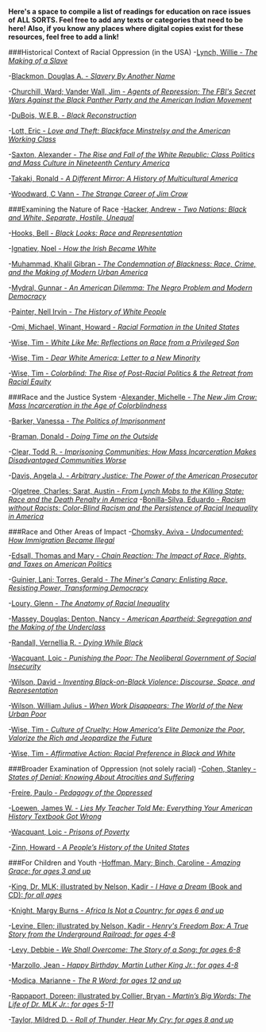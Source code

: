 **Here's a space to compile a list of readings for education on race issues of ALL SORTS. Feel free to add any texts or categories that need to be here! Also, if you know any places where digital copies exist for these resources, feel free to add a link!**

###Historical Context of Racial Oppression (in the USA)
-[Lynch, Willie - *The Making of a Slave*](http://www.iupui.edu/~blacksu/PDF%20Documents/Documents/WillieLynchLetter.pdf)

-[Blackmon, Douglas A. - *Slavery By Another Name*](http://www.amazon.com/Slavery-Another-Name-Re-Enslavement-Americans/dp/0385722702)

-[Churchill, Ward; Vander Wall, Jim -  *Agents of Repression: The FBI's Secret Wars Against the Black Panther Party and the American Indian Movement*](http://www.amazon.com/Agents-Repression-Against-American-Movement/dp/0896082938/ref=sr_1_1?ie=UTF8&qid=1422491699&sr=8-1&keywords=Agents+of+Repression%3A+The+FBI%27s+Secret+Wars+Against+the+Black+Panther+Party+and+the+American+Indian+Movement%22)

-[DuBois, W.E.B. - *Black Reconstruction*](http://www.socialism.com/drupal-6.8/sites/all/pdf/class/Du%20Bois-Black%20Reconstruction%20in%20America.PDF)

-[Lott, Eric - *Love and Theft: Blackface Minstrelsy and the American Working Class*](http://www.goodreads.com/book/show/166888.Love_and_Theft?from_search=true)

-[Saxton, Alexander - *The Rise and Fall of the White Republic: Class Politics and Mass Culture in Nineteenth Century America*](http://www.goodreads.com/book/show/334358.The_Rise_and_Fall_of_the_White_Republic?from_search=true)

-[Takaki, Ronald - *A Different Mirror: A History of Multicultural America*](http://www.goodreads.com/book/show/37564.A_Different_Mirror?from_search=true)

-[Woodward, C Vann - *The Strange Career of Jim Crow*](http://www.goodreads.com/book/show/97484.The_Strange_Career_of_Jim_Crow)

###Examining the Nature of Race
-[Hacker, Andrew - *Two Nations: Black and White, Separate, Hostile, Unequal*](http://www.goodreads.com/book/show/346796.Two_Nations?from_search=true)

-[Hooks, Bell - *Black Looks: Race and Representation*](http://www.goodreads.com/book/show/529568.Black_Looks?from_search=true)

-[Ignatiev, Noel - *How the Irish Became White*](http://www.goodreads.com/book/show/305686.How_the_Irish_Became_White?from_search=true)

-[Muhammad, Khalil Gibran - *The Condemnation of Blackness: Race, Crime, and the Making of Modern Urban America*](http://www.goodreads.com/book/show/7093931-the-condemnation-of-blackness?from_search=true)

-[Mydral, Gunnar - *An American Dilemma: The Negro Problem and Modern Democracy*](http://www.goodreads.com/book/show/781857.An_American_Dilemma?from_search=true)

-[Painter, Nell Irvin - *The History of White People*](http://www.goodreads.com/book/show/6919721-the-history-of-white-people?from_search=true)

-[Omi, Michael, Winant, Howard - *Racial Formation in the United States*](http://www.goodreads.com/book/show/248626.Racial_Formation_in_the_United_States)

-[Wise, Tim - *White Like Me: Reflections on Race from a Privileged Son*](http://www.goodreads.com/book/show/88362.White_Like_Me)

-[Wise, Tim - *Dear White America: Letter to a New Minority*](http://www.goodreads.com/book/show/10873538-dear-white-america)

-[Wise, Tim - *Colorblind: The Rise of Post-Racial Politics & the Retreat from Racial Equity*](http://www.goodreads.com/book/show/7016267-colorblind)

###Race and the Justice System
-[Alexander, Michelle - *The New Jim Crow: Mass Incarceration in the Age of Colorblindness*](http://www.goodreads.com/book/show/6792458-the-new-jim-crow)

-[Barker, Vanessa - *The Politics of Imprisonment*](http://www.goodreads.com/book/show/7176814-the-politics-of-imprisonment)

-[Braman, Donald - *Doing Time on the Outside*](http://www.goodreads.com/book/show/773485.Doing_Time_on_the_Outside)

-[Clear, Todd R. - *Imprisoning Communities: How Mass Incarceration Makes Disadvantaged Communities Worse*](http://www.amazon.com/Imprisoning-Communities-Incarceration-Disadvantaged-Neighborhoods-ebook/dp/B0054WBMU6/ref=sr_1_fkmr0_1?ie=UTF8&qid=1423792948&sr=8-1-fkmr0&keywords=Clear%2C+Todd+R.+-+%22Imprisoning+Communities%3A+How+Mass+Incarceration+Makes+Disadvantaged+Communities+Worse%22)

-[Davis, Angela J. - *Arbitrary Justice: The Power of the American Prosecutor*](http://www.goodreads.com/book/show/221708.Arbitrary_Justice)

-[Olgetree, Charles; Sarat, Austin - *From Lynch Mobs to the Killing State: Race and the Death Penalty in America*](http://www.goodreads.com/book/show/2744324-from-lynch-mobs-to-the-killing-state)
-[Bonilla-Silva, Eduardo -  *Racism without Racists: Color-Blind Racism and the Persistence of Racial Inequality in America*](http://www.goodreads.com/book/show/433281.Racism_without_Racists)

###Race and Other Areas of Impact
-[Chomsky, Aviva  - *Undocumented: How Immigration Became Illegal*](http://www.goodreads.com/book/show/18339763-undocumented)

-[Edsall, Thomas and Mary - *Chain Reaction: The Impact of Race, Rights, and Taxes on American Politics*](http://www.goodreads.com/book/show/350361.Chain_Reaction)

-[Guinier, Lani; Torres, Gerald - *The Miner's Canary: Enlisting Race, Resisting Power, Transforming Democracy*](http://www.goodreads.com/book/show/17631.The_Miner_s_Canary)

-[Loury, Glenn - *The Anatomy of Racial Inequality*](http://www.goodreads.com/book/show/330838.The_Anatomy_of_Racial_Inequality)

-[Massey, Douglas; Denton, Nancy - *American Apartheid: Segregation and the Making of the Underclass*](http://www.goodreads.com/book/show/252034.American_Apartheid)

-[Randall, Vernellia R. - *Dying While Black*](http://www.amazon.com/Dying-While-Black-Vernellia-Randall/dp/0977916006)

-[Wacquant, Loic - *Punishing the Poor: The Neoliberal Government of Social Insecurity*](http://www.goodreads.com/book/show/6504869-punishing-the-poor)

-[Wilson, David - *Inventing Black-on-Black Violence: Discourse, Space, and Representation*](http://www.goodreads.com/book/show/2135573.Inventing_Black_On_Black_Violence)

-[Wilson, William Julius - *When Work Disappears: The World of the New Urban Poor*](http://www.goodreads.com/book/show/120365.When_Work_Disappears)

-[Wise, Tim - *Culture of Cruelty: How America's Elite Demonize the Poor, Valorize the Rich and Jeopardize the Future*](http://www.goodreads.com/book/show/17675069-culture-of-cruelty)

-[Wise, Tim  - *Affirmative Action: Racial Preference in Black and White*](http://www.goodreads.com/book/show/911753.Affirmative_Action)

###Broader Examination of Oppression (not solely racial)
-[Cohen, Stanley - *States of Denial: Knowing About Atrocities and Suffering*](http://www.goodreads.com/book/show/208984.States_of_Denial)

-[Freire, Paulo - *Pedagogy of the Oppressed*](http://www.goodreads.com/book/show/72657.Pedagogy_of_the_Oppressed)

-[Loewen, James W. - *Lies My Teacher Told Me: Everything Your American History Textbook Got Wrong*](http://www.goodreads.com/book/show/296662.Lies_My_Teacher_Told_Me)

-[Wacquant, Loic - *Prisons of Poverty*](http://www.goodreads.com/book/show/6506298-prisons-of-poverty)

-[Zinn, Howard - *A People’s History of the United States*](http://www.goodreads.com/book/show/2767.A_People_s_History_of_the_United_States)

###For Children and Youth
-[Hoffman, Mary; Binch, Caroline - *Amazing Grace*: *for ages 3 and up*](http://www.goodreads.com/book/show/765193.Amazing_Grace)

-[King, Dr. MLK; illustrated by Nelson, Kadir - *I Have a Dream* (Book and CD): *for all ages*](http://www.goodreads.com/book/show/16029151-i-have-a-dream)

-[Knight, Margy Burns - *Africa Is Not a Country*: *for ages 6 and up*](http://www.goodreads.com/book/show/550120.Africa_Is_Not_a_Country)

-[Levine, Ellen; illustrated by Nelson, Kadir - *Henry's Freedom Box: A True Story from the Underground Railroad*: *for ages 4-8*](http://www.goodreads.com/book/show/315882.Henry_s_Freedom_Box)

-[Levy, Debbie - *We Shall Overcome: The Story of a Song*: *for ages 6-8*](http://www.goodreads.com/book/show/17899628-we-shall-overcome)

-[Marzollo, Jean - *Happy Birthday, Martin Luther King Jr.*: *for ages 4-8*](http://www.goodreads.com/book/show/225077.Happy_Birthday_Martin_Luther_King_Jr_)

-[Modica, Marianne - *The R Word*: *for ages 12 and up*](https://www.goodreads.com/book/show/13086526-the-r-word)

-[Rappaport, Doreen; illustrated by Collier, Bryan - *Martin’s Big Words: The Life of Dr. MLK Jr.*: *for ages 5-11*](http://www.goodreads.com/book/show/160943.Martin_s_Big_Words)

-[Taylor, Mildred D. - *Roll of Thunder, Hear My Cry*: *for ages 8 and up*](http://www.goodreads.com/book/show/310459.Roll_of_Thunder_Hear_My_Cry)
